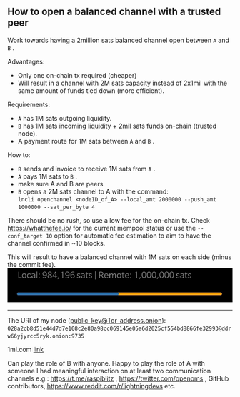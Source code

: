 
## How to open a balanced channel with a trusted peer

Work towards having a 2million sats balanced channel open between `A` and `B` .

Advantages:
* Only one on-chain tx required (cheaper)
* Will result in a channel with 2M sats capacity instead of 2x1mil with the same amount of funds tied down (more efficient).

Requirements:
* `A` has 1M sats outgoing liquidity.
* `B` has 1M sats incoming liquidity + 2mil sats funds on-chain (trusted node).
* A payment route for 1M sats between `A` and `B` .

How to:
* `B` sends and invoice to receive 1M sats from `A` .
* `A` pays 1M sats to `B` .
* make sure A and B are peers
* `B` opens a 2M sats channel to A with the command:  
 `lncli openchannel <nodeID_of_A> --local_amt 2000000 --push_amt 1000000 --sat_per_byte 4` 

There should be no rush, so use a low fee for the on-chain tx. Check https://whatthefee.io/ for the current mempool status or use the `--conf_target 10` option for automatic fee estimation to aim to have the channel confirmed in ~10 blocks.

This will result to have a balanced channel with 1M sats on each side (minus the commit fee).
![a balanced channel shown in ZeusLN](balancedChannel.jpg)

---
The URI of my node (public_key@Tor_address.onion):
`028a2cb8d51e44d7d7e108c2e80a98cc069145e05a6d2025cf554bd8866fe32993@ddrw66yjyrcc5ryk.onion:9735`

1ml.com [link](https://1ml.com/node/028a2cb8d51e44d7d7e108c2e80a98cc069145e05a6d2025cf554bd8866fe329930)

Can play the role of B with anyone.
Happy to play the role of A with someone I had meaningful interaction on at least two communication channels e.g.: https://t.me/raspiblitz , https://twitter.com/openoms , GitHub contributors, https://www.reddit.com/r/lightningdevs etc.
